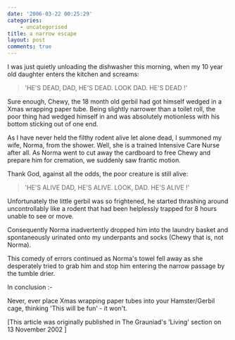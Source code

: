 ```yaml
---
date: '2006-03-22 00:25:29'
categories:
    - uncategorised
title: a narrow escape
layout: post
comments: true
---
```


I was just quietly unloading the dishwasher this morning, when my 10
year old daughter enters the kitchen and screams:
> 'HE'S DEAD, DAD, HE'S DEAD. LOOK DAD. HE'S DEAD !'

Sure enough, Chewy, the 18 month old gerbil had got himself wedged in a
Xmas wrapping paper tube. Being slightly narrower than a toilet roll,
the poor thing had wedged himself in and was absolutely motionless with
his bottom sticking out of one end.

As I have never held the filthy rodent alive let alone dead, I summoned
my wife, Norma, from the shower. Well, she is a trained Intensive Care
Nurse after all. As Norma went to cut away the cardboard to free Chewy
and prepare him for cremation, we suddenly saw frantic motion.

Thank God, against all the odds, the poor creature is still alive:

> 'HE'S ALIVE DAD, HE'S ALIVE. LOOK, DAD. HE'S ALIVE !'

Unfortunately the little gerbil was so frightened, he started thrashing
around uncontrollably like a rodent that had been helplessly trapped for
8 hours unable to see or move.

Consequently Norma inadvertently dropped him into the laundry basket and
spontaneously urinated onto my underpants and socks (Chewy that is, not
Norma).

This comedy of errors continued as Norma's towel fell away as she
desperately tried to grab him and stop him entering the narrow passage
by the tumble drier.

In conclusion :-

Never, ever place Xmas wrapping paper tubes into your Hamster/Gerbil
cage, thinking 'This will be fun' - it won't.

[This article was originally published in The Grauniad's 'Living'
section on 13 November 2002 ]
